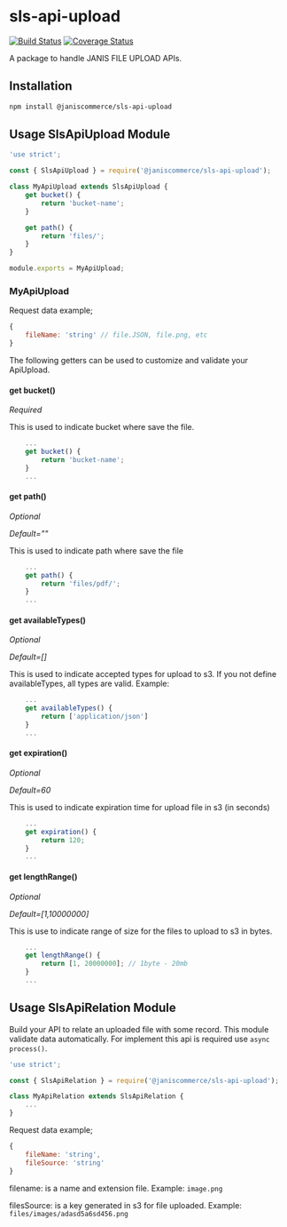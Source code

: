# sls-api-upload

[![Build Status](https://travis-ci.org/janis-commerce/sls-api-upload.svg?branch=master)](https://travis-ci.org/janis-commerce/sls-api-upload)
[![Coverage Status](https://coveralls.io/repos/github/janis-commerce/sls-api-upload/badge.svg?branch=master)](https://coveralls.io/github/janis-commerce/sls-api-upload?branch=master)

A package to handle JANIS FILE UPLOAD APIs.

## Installation
```sh
npm install @janiscommerce/sls-api-upload
```

## Usage SlsApiUpload Module
```js
'use strict';

const { SlsApiUpload } = require('@janiscommerce/sls-api-upload');

class MyApiUpload extends SlsApiUpload {
	get bucket() {
		return 'bucket-name';
	}

	get path() {
		return 'files/';
	}
}

module.exports = MyApiUpload;

```

### MyApiUpload

Request data example;

```js
{
	fileName: 'string' // file.JSON, file.png, etc
}
```

The following getters can be used to customize and validate your ApiUpload.


#### get bucket()

*Required*

This is used to indicate bucket where save the file.

```js
	...
	get bucket() {
		return 'bucket-name';
	}
	...
```

#### get path()

*Optional*

*Default=""*

This is used to indicate path where save the file

```js
	...
	get path() {
		return 'files/pdf/';
	}
	...
```

#### get availableTypes()

*Optional*

*Default=[]*

This is used to indicate accepted types for upload to s3. If you not define availableTypes, all types are valid. Example:

```js
	...
	get availableTypes() {
		return ['application/json']
	}
	...
```

#### get expiration()

*Optional*

*Default=60*

This is used to indicate expiration time for upload file in s3 (in seconds)

```js
	...
	get expiration() {
		return 120;
	}
	...
```

#### get lengthRange()

*Optional*

*Default=[1,10000000]*

This is use to indicate range of size for the files to upload to s3 in bytes.

```js
	...
	get lengthRange() {
		return [1, 20000000]; // 1byte - 20mb
	}
	...
```

## Usage SlsApiRelation Module

Build your API to relate an uploaded file with some record.
This module validate data automatically. For implement this api is required use `async process()`.


```js
'use strict';

const { SlsApiRelation } = require('@janiscommerce/sls-api-upload');

class MyApiRelation extends SlsApiRelation {
	...
}
```

Request data example;

```js
{
	fileName: 'string',
	fileSource: 'string'
}
```

filename: is a name and extension file. Example: `image.png`

filesSource: is a key generated in s3 for file uploaded. Example: `files/images/adasd5a6sd456.png`